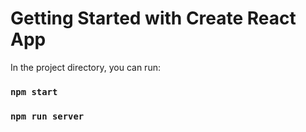 # Getting Started with Create React App

In the project directory, you can run:

### `npm start`

### `npm run server` 
